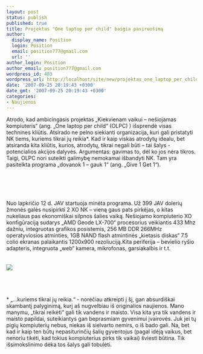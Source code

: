 ```yaml
---
layout: post
status: publish
published: true
title: Projektas "One laptop per child" baigia pasiruošimą
author:
  display_name: Position
  login: Position
  email: position777@gmail.com
  url: ''
author_login: Position
author_email: position777@gmail.com
wordpress_id: 483
wordpress_url: http://localhost/site/new/projektas_one_laptop_per_child_baigia_pasiruosima/
date: '2007-09-25 20:19:43 +0300'
date_gmt: '2007-09-25 20:19:43 +0300'
categories:
- Naujienos
---
```

<p>Atrodo, kad ambicingasis projektas „Kiekvienam vaikui – nešiojamas kompiuteris“ (ang. „One laptop per child“ (OLPC) ) išsprendė visas technines kliūtis. Atsirado ne pelno siekianti organizacija, kuri gali pristatyti NK tiems, kuriems tikrai jų reikia*. Kad ir kaip viskas atrodytų idealu, bet atsiranda kita kliūtis, kurios, atrodytų, tikrai negali būti – tai šalys - potencialios akcijos dalyvės. Argumentas: gavimas to, dėl ko jos nėra tikros. Taigi, OLPC nori suteikti galimybę nemokamai išbandyti NK. Tam yra pasitelkta programa „dovanok 1 – gauk 1“ (ang. „Give 1 Get 1“).<br />
<br><br />
<br><br />
<br>Nuo lapkričio 12 d. JAV startuoja minėta programa. Už 399 JAV dolerių žmonės galės nusipirkti 2 XO NK – vieną gaus pats pirkėjas, o kitas nukeliaus pas ekonomiškai silpnos šalies vaiką. Nešiojamo kompiuterio XO konfigūraciją sudarys „AMD Geode LX-700“ procesorius veikiantis 433 Mhz dažniu, integruotas grafikos posistemis, 256 MB DDR 266MHz operatyviosios atminties, 1GB NAND flash atmintinės „kietasis diskas“ 7.5 colio ekranas palaikantis 1200x900 rezoliuciją.Kita periferija – bevielio ryšio adapteris, integruota „web“ kamera, mikrofonas, garsiakalbis ir t.t.<br />
<br><br><img src="http://img259.imageshack.us/img259/369/olpcsugaruiconceptvyp9.jpg"><br><br />
<br><br />
<br>* „...kuriems tikrai jų reikia.“ - norėčiau atkreipti į šį, gan absurdiškai skambantį palyginimą, kurį aš nugvelbiau iš originalios naujienos. Mano manymu, „tikrai reikėti“ gali tik vandens ir maisto. Visa kita yra tik vandens ir maisto papildai, suteikiantys gan beprasmiam gyvenimui įvairovės. Juk jei tų pigių kompiuterių nebus, niekas iš sielvarto nemirs, o iš bado gali. Na, bet kad ir kaip ten būtų nepasiturinčių šalių gyventojus (pagal idėją vaikus, bet nenoriu tikėti, kad tokius kompiuterius pirks tik vaikai) šviesti būtina. Tik išsimokslinimo dėka tos šalys gali tobulėti.<br />
<br></p>
